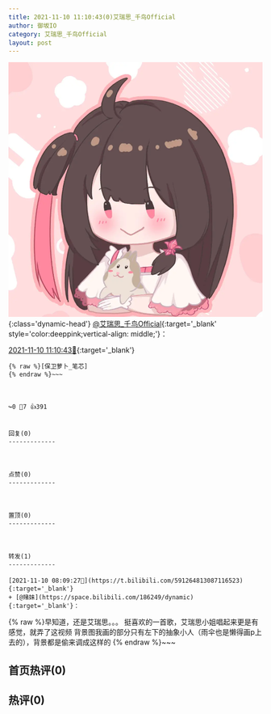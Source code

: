```yaml
---
title: 2021-11-10 11:10:43(0)艾瑞思_千鸟Official
author: 御坂IO
category: 艾瑞思_千鸟Official
layout: post
---
```


![img](/images/7e08840c56f251de28bdf766b647bd5fe9a5d50a.jpg){:class='dynamic-head'}
[@艾瑞思_千鸟Official](https://space.bilibili.com/1090010845/dynamic){:target='_blank' style='color:deeppink;vertical-align: middle;'}：

[2021-11-10 11:10:43🔗](https://t.bilibili.com/591311525153734609){:target='_blank'}

~~~
{% raw %}[保卫萝卜_笔芯]
{% endraw %}~~~



↪️0 💬7 👍391


回复(0)
-------------



点赞(0)
-------------



置顶(0)
-------------



转发(1)
-------------

[2021-11-10 08:09:27🔗](https://t.bilibili.com/591264813087116523){:target='_blank'}
+ [@赌妹](https://space.bilibili.com/186249/dynamic){:target='_blank'}：
~~~
{% raw %}早知道，还是艾瑞思。。。
挺喜欢的一首歌，艾瑞思小姐唱起来更是有感觉，就弄了这视频
背景图我画的部分只有左下的抽象小人（雨伞也是懒得画p上去的），背景都是偷来调成这样的
{% endraw %}~~~






首页热评(0)
-------------



热评(0)
-------------



